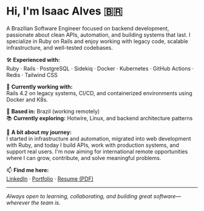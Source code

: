 # Hi, I'm Isaac Alves 🇧🇷

A Brazilian Software Engineer focused on backend development, passionate about clean APIs, automation, and building systems that last. I specialize in Ruby on Rails and enjoy working with legacy code, scalable infrastructure, and well-tested codebases.

🛠️ **Experienced with:**  
Ruby · Rails · PostgreSQL · Sidekiq · Docker · Kubernetes · GitHub Actions · Redis · Tailwind CSS

🚀 **Currently working with:**  
Rails 4.2 on legacy systems, CI/CD, and containerized environments using Docker and K8s.

📍 **Based in:** Brazil (working remotely)  
📚 **Currently exploring:** Hotwire, Linux, and backend architecture patterns

🧠 **A bit about my journey:**  
I started in infrastructure and automation, migrated into web development with Ruby, and today I build APIs, work with production systems, and support real users. I'm now aiming for international remote opportunities where I can grow, contribute, and solve meaningful problems.

📫 **Find me here:**  
[LinkedIn](https://linkedin.com/in/isaaclvs) · [Portfolio](https://isaaclvs.github.io) · [Resume (PDF)](https://drive.google.com/file/d/1aYnYtztYiWkEMSzhxC_iAVxr2WpFyZTI/view)

---
_Always open to learning, collaborating, and building great software—wherever the team is._

